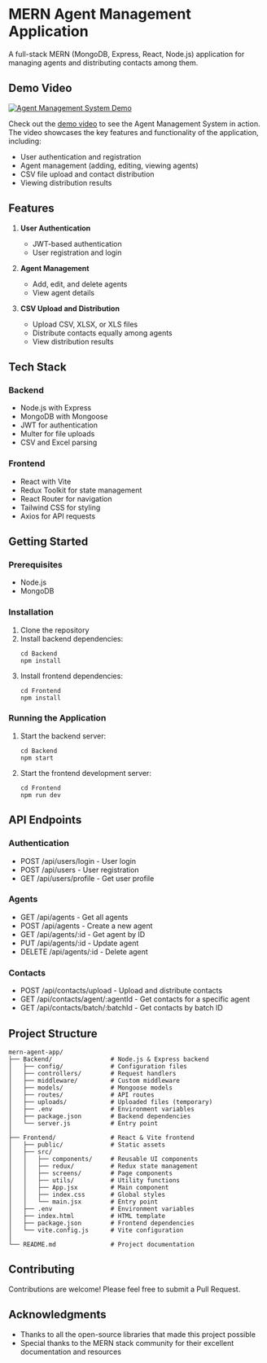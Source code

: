 # MERN Agent Management Application

A full-stack MERN (MongoDB, Express, React, Node.js) application for managing agents and distributing contacts among them.

## Demo Video

[![Agent Management System Demo](https://img.shields.io/badge/Watch-Demo%20Video-red)](https://drive.google.com/file/d/1Xa6rEJAnESLlbGo8AFOncVff_GVB1aHA/view?usp=drive_link)

Check out the [demo video](https://drive.google.com/file/d/1Xa6rEJAnESLlbGo8AFOncVff_GVB1aHA/view?usp=drive_link) to see the Agent Management System in action. The video showcases the key features and functionality of the application, including:

- User authentication and registration
- Agent management (adding, editing, viewing agents)
- CSV file upload and contact distribution
- Viewing distribution results

## Features

1. **User Authentication**
   - JWT-based authentication
   - User registration and login

2. **Agent Management**
   - Add, edit, and delete agents
   - View agent details

3. **CSV Upload and Distribution**
   - Upload CSV, XLSX, or XLS files
   - Distribute contacts equally among agents
   - View distribution results

## Tech Stack

### Backend
- Node.js with Express
- MongoDB with Mongoose
- JWT for authentication
- Multer for file uploads
- CSV and Excel parsing

### Frontend
- React with Vite
- Redux Toolkit for state management
- React Router for navigation
- Tailwind CSS for styling
- Axios for API requests

## Getting Started

### Prerequisites
- Node.js
- MongoDB

### Installation

1. Clone the repository
2. Install backend dependencies:
   ```
   cd Backend
   npm install
   ```
3. Install frontend dependencies:
   ```
   cd Frontend
   npm install
   ```

### Running the Application

1. Start the backend server:
   ```
   cd Backend
   npm start
   ```
2. Start the frontend development server:
   ```
   cd Frontend
   npm run dev
   ```

## API Endpoints

### Authentication
- POST /api/users/login - User login
- POST /api/users - User registration
- GET /api/users/profile - Get user profile

### Agents
- GET /api/agents - Get all agents
- POST /api/agents - Create a new agent
- GET /api/agents/:id - Get agent by ID
- PUT /api/agents/:id - Update agent
- DELETE /api/agents/:id - Delete agent

### Contacts
- POST /api/contacts/upload - Upload and distribute contacts
- GET /api/contacts/agent/:agentId - Get contacts for a specific agent
- GET /api/contacts/batch/:batchId - Get contacts by batch ID

## Project Structure

```
mern-agent-app/
├── Backend/                # Node.js & Express backend
│   ├── config/             # Configuration files
│   ├── controllers/        # Request handlers
│   ├── middleware/         # Custom middleware
│   ├── models/             # Mongoose models
│   ├── routes/             # API routes
│   ├── uploads/            # Uploaded files (temporary)
│   ├── .env                # Environment variables
│   ├── package.json        # Backend dependencies
│   └── server.js           # Entry point
│
├── Frontend/               # React & Vite frontend
│   ├── public/             # Static assets
│   ├── src/
│   │   ├── components/     # Reusable UI components
│   │   ├── redux/          # Redux state management
│   │   ├── screens/        # Page components
│   │   ├── utils/          # Utility functions
│   │   ├── App.jsx         # Main component
│   │   ├── index.css       # Global styles
│   │   └── main.jsx        # Entry point
│   ├── .env                # Environment variables
│   ├── index.html          # HTML template
│   ├── package.json        # Frontend dependencies
│   └── vite.config.js      # Vite configuration
│
└── README.md               # Project documentation
```

## Contributing

Contributions are welcome! Please feel free to submit a Pull Request.

## Acknowledgments

- Thanks to all the open-source libraries that made this project possible
- Special thanks to the MERN stack community for their excellent documentation and resources
